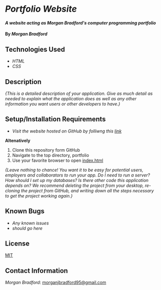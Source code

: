 # _Portfolio Website_

#### _A website acting as Morgan Bradford's computer programming portfolio_

#### By _**Morgan Bradford**_

## Technologies Used

* _HTML_
* _CSS_

## Description

_{This is a detailed description of your application. Give as much detail as needed to explain what the application does as well as any other information you want users or other developers to have.}_

## Setup/Installation Requirements

* _Visit the website hosted on GitHub by folliwng this [link](https://morganjbradford.github.io/portfolio/)_

**Altenatively**

1. Clone this repository form GitHub
2. Navigate to the top directory, portfolio
3. Use your favorite browser to open [index.html](index.html)

_{Leave nothing to chance! You want it to be easy for potential users, employers and collaborators to run your app. Do I need to run a server? How should I set up my databases? Is there other code this application depends on? We recommend deleting the project from your desktop, re-cloning the project from GitHub, and writing down all the steps necessary to get the project working again.}_

## Known Bugs

* _Any known issues_
* _should go here_

## License

[MIT](LICENSE.txt)

## Contact Information

_Morgan Bradford_: morganjbradford95@gmail.com